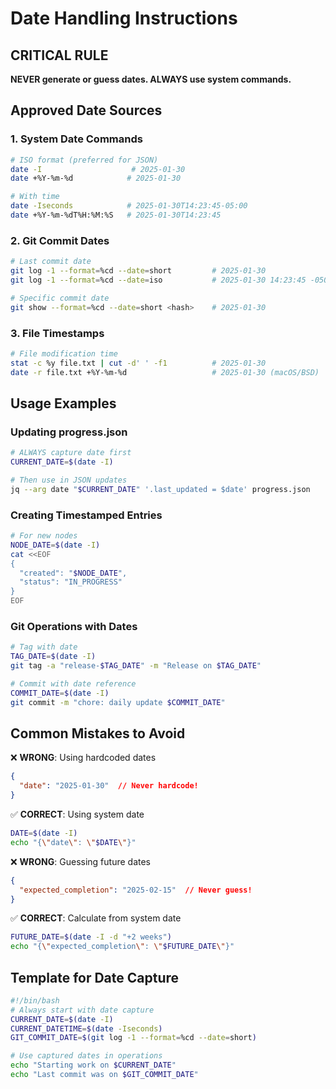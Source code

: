 # Date Handling Instructions

## CRITICAL RULE
**NEVER generate or guess dates. ALWAYS use system commands.**

## Approved Date Sources

### 1. System Date Commands
```bash
# ISO format (preferred for JSON)
date -I                    # 2025-01-30
date +%Y-%m-%d            # 2025-01-30

# With time
date -Iseconds            # 2025-01-30T14:23:45-05:00
date +%Y-%m-%dT%H:%M:%S   # 2025-01-30T14:23:45
```

### 2. Git Commit Dates
```bash
# Last commit date
git log -1 --format=%cd --date=short         # 2025-01-30
git log -1 --format=%cd --date=iso           # 2025-01-30 14:23:45 -0500

# Specific commit date
git show --format=%cd --date=short <hash>    # 2025-01-30
```

### 3. File Timestamps
```bash
# File modification time
stat -c %y file.txt | cut -d' ' -f1          # 2025-01-30
date -r file.txt +%Y-%m-%d                   # 2025-01-30 (macOS/BSD)
```

## Usage Examples

### Updating progress.json
```bash
# ALWAYS capture date first
CURRENT_DATE=$(date -I)

# Then use in JSON updates
jq --arg date "$CURRENT_DATE" '.last_updated = $date' progress.json
```

### Creating Timestamped Entries
```bash
# For new nodes
NODE_DATE=$(date -I)
cat <<EOF
{
  "created": "$NODE_DATE",
  "status": "IN_PROGRESS"
}
EOF
```

### Git Operations with Dates
```bash
# Tag with date
TAG_DATE=$(date -I)
git tag -a "release-$TAG_DATE" -m "Release on $TAG_DATE"

# Commit with date reference
COMMIT_DATE=$(date -I)
git commit -m "chore: daily update $COMMIT_DATE"
```

## Common Mistakes to Avoid

❌ **WRONG**: Using hardcoded dates
```json
{
  "date": "2025-01-30"  // Never hardcode!
}
```

✅ **CORRECT**: Using system date
```bash
DATE=$(date -I)
echo "{\"date\": \"$DATE\"}"
```

❌ **WRONG**: Guessing future dates
```json
{
  "expected_completion": "2025-02-15"  // Never guess!
}
```

✅ **CORRECT**: Calculate from system date
```bash
FUTURE_DATE=$(date -I -d "+2 weeks")
echo "{\"expected_completion\": \"$FUTURE_DATE\"}"
```

## Template for Date Capture
```bash
#!/bin/bash
# Always start with date capture
CURRENT_DATE=$(date -I)
CURRENT_DATETIME=$(date -Iseconds)
GIT_COMMIT_DATE=$(git log -1 --format=%cd --date=short)

# Use captured dates in operations
echo "Starting work on $CURRENT_DATE"
echo "Last commit was on $GIT_COMMIT_DATE"
```